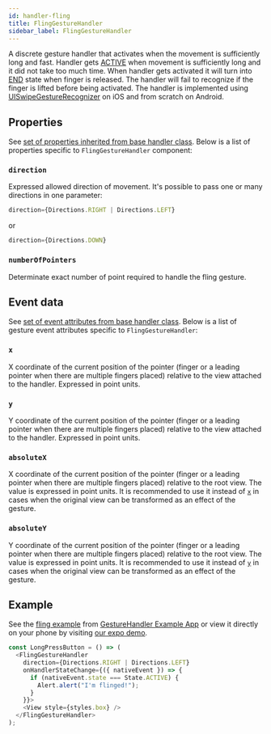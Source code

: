 ```yaml
---
id: handler-fling
title: FlingGestureHandler
sidebar_label: FlingGestureHandler
---
```


A discrete gesture handler that activates when the movement is sufficiently long and fast.
Handler gets [ACTIVE](state#active) when movement is sufficiently long and it did not take too much time.
When handler gets activated it will turn into [END](state#end) state when finger is released.
The handler will fail to recognize if the finger is lifted before being activated.
The handler is implemented using [UISwipeGestureRecognizer](https://developer.apple.com/documentation/uikit/uiswipegesturerecognizer) on iOS and from scratch on Android.

## Properties

See [set of properties inherited from base handler class](handler-common.md#properties). Below is a list of properties specific to `FlingGestureHandler` component:

### `direction`

Expressed allowed direction of movement. It's possible to pass one or many directions in one parameter:

```js
direction={Directions.RIGHT | Directions.LEFT}
```

or

```js
direction={Directions.DOWN}
```

### `numberOfPointers`

Determinate exact number of point required to handle the fling gesture.

## Event data

See [set of event attributes from base handler class](handler-common.md#event-data). Below is a list of gesture event attributes specific to `FlingGestureHandler`:

### `x`

X coordinate of the current position of the pointer (finger or a leading pointer when there are multiple fingers placed) relative to the view attached to the handler. Expressed in point units.

### `y`

Y coordinate of the current position of the pointer (finger or a leading pointer when there are multiple fingers placed) relative to the view attached to the handler. Expressed in point units.

### `absoluteX`

X coordinate of the current position of the pointer (finger or a leading pointer when there are multiple fingers placed) relative to the root view. The value is expressed in point units. It is recommended to use it instead of [`x`](#x) in cases when the original view can be transformed as an effect of the gesture.

### `absoluteY`

Y coordinate of the current position of the pointer (finger or a leading pointer when there are multiple fingers placed) relative to the root view. The value is expressed in point units. It is recommended to use it instead of [`y`](#y) in cases when the original view can be transformed as an effect of the gesture.

## Example

See the [fling example](https://github.com/software-mansion/react-native-gesture-handler/blob/master/Example/fling/index.js) from [GestureHandler Example App](example) or view it directly on your phone by visiting [our expo demo](https://expo.io/@sauzy3450/react-native-gesture-handler-demo).

```js
const LongPressButton = () => (
  <FlingGestureHandler
    direction={Directions.RIGHT | Directions.LEFT}
    onHandlerStateChange={({ nativeEvent }) => {
      if (nativeEvent.state === State.ACTIVE) {
        Alert.alert("I'm flinged!");
      }
    }}>
    <View style={styles.box} />
  </FlingGestureHandler>
);
```
